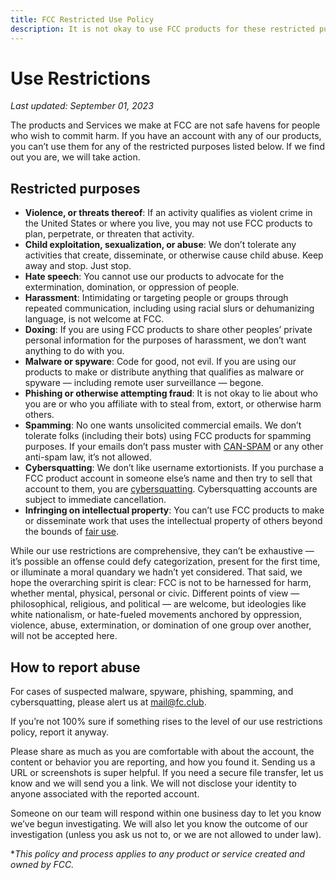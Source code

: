 ```yaml
---
title: FCC Restricted Use Policy
description: It is not okay to use FCC products for these restricted purposes.
---
```


# Use Restrictions

*Last updated: September 01, 2023*

The products and Services we make at FCC are not safe havens for people who wish to commit harm. If you have an account with any of our products, you can’t use them for any of the restricted purposes listed below. If we find out you are, we will take action.

## Restricted purposes

* **Violence, or threats thereof**: If an activity qualifies as violent crime in the United States or where you live, you may not use FCC products to plan, perpetrate, or threaten that activity.
* **Child exploitation, sexualization, or abuse**: We don’t tolerate any activities that create, disseminate, or otherwise cause child abuse. Keep away and stop. Just stop.
* **Hate speech**: You cannot use our products to advocate for the extermination, domination, or oppression of people.
* **Harassment**: Intimidating or targeting people or groups through repeated communication, including using racial slurs or dehumanizing language, is not welcome at FCC.
* **Doxing**: If you are using FCC products to share other peoples’ private personal information for the purposes of harassment, we don’t want anything to do with you.
* **Malware or spyware**: Code for good, not evil. If you are using our products to make or distribute anything that qualifies as malware or spyware — including remote user surveillance — begone.
* **Phishing or otherwise attempting fraud**: It is not okay to lie about who you are or who you affiliate with to steal from, extort, or otherwise harm others.
* **Spamming**: No one wants unsolicited commercial emails. We don’t tolerate folks (including their bots) using FCC products for spamming purposes. If your emails don’t pass muster with [CAN-SPAM](https://www.ftc.gov/tips-advice/business-center/guidance/can-spam-act-compliance-guide-business) or any other anti-spam law, it’s not allowed.
* **Cybersquatting**: We don’t like username extortionists. If you purchase a FCC product account in someone else’s name and then try to sell that account to them, you are [cybersquatting](https://www.law.cornell.edu/uscode/text/15/1125). Cybersquatting accounts are subject to immediate cancellation.
* **Infringing on intellectual property**: You can’t use FCC products to make or disseminate work that uses the intellectual property of others beyond the bounds of [fair use](https://www.copyright.gov/fair-use/more-info.html).

While our use restrictions are comprehensive, they can’t be exhaustive — it’s possible an offense could defy categorization, present for the first time, or illuminate a moral quandary we hadn’t yet considered. That said, we hope the overarching spirit is clear: FCC is not to be harnessed for harm, whether mental, physical, personal or civic. Different points of view — philosophical, religious, and political — are welcome, but ideologies like white nationalism, or hate-fueled movements anchored by oppression, violence, abuse, extermination, or domination of one group over another, will not be accepted here.

## How to report abuse

For cases of suspected malware, spyware, phishing, spamming, and cybersquatting, please alert us at [mail@fc.club](mailto:mail@fc.club).

If you’re not 100% sure if something rises to the level of our use restrictions policy, report it anyway.

Please share as much as you are comfortable with about the account, the content or behavior you are reporting, and how you found it. Sending us a URL or screenshots is super helpful. If you need a secure file transfer, let us know and we will send you a link. We will not disclose your identity to anyone associated with the reported account.

Someone on our team will respond within one business day to let you know we’ve begun investigating. We will also let you know the outcome of our investigation (unless you ask us not to, or we are not allowed to under law).

**This policy and process applies to any product or service created and owned by FCC.*
